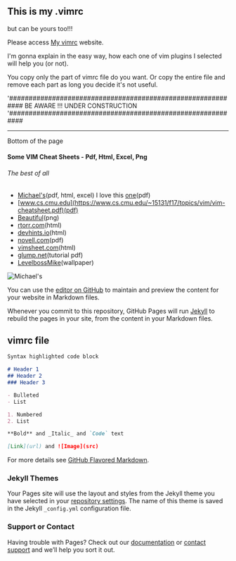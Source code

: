 ## This is my .vimrc 
but can be yours too!!!

Please access [My vimrc](https://duarch.github.io/myvimirc/) website.

I'm gonna explain in the easy way, how each one of vim plugins I selected will help you (or not).

You copy only the part of vimrc file do you want. Or copy the entire file and remove each part as long you decide it's not useful. 

'############################################################
            BE AWARE !!!  UNDER CONSTRUCTION
'############################################################

_____________________________________________________________
Bottom of the page

#### Some VIM Cheat Sheets - Pdf, Html, Excel, Png

###### The best of all 
 - [Michael's](http://michael.peopleofhonoronly.com/vim/)(pdf, html, excel)
            I love this [one](http://michael.peopleofhonoronly.com/vim/vim_cheat_sheet_for_programmers_print.pdf)(pdf)
 - [www.cs.cmu.edu](https://www.cs.cmu.edu/~15131/f17/topics/vim/vim-cheatsheet.pdf)(pdf)          
 - [Beautiful](http://i.imgur.com/YLInLlY.png)(png)
 - [rtorr.com](https://vim.rtorr.com/)(html)
 - [devhints.io](https://devhints.io/vim)(html)
 - [novell.com](https://www.novell.com/coolsolutions/img/15899-vimqrc.pdf)(pdf)
 - [vimsheet.com](https://vimsheet.com/)(html)
 - [glump.net](https://www.glump.net/_media/howto/desktop/vim-graphical-cheat-sheet-and-tutorial/vi-vim-cheat-sheet-and-tutorial.pdf)(tutorial pdf)
 - [LevelbossMike](https://github.com/LevelbossMike/vim_shortcut_wallpaper)(wallpaper)
 
![Michael's](http://michael.peopleofhonoronly.com/vim/vim_cheat_sheet_for_programmers_print.png)




You can use the [editor on GitHub](https://github.com/duarch/myvimirc/edit/master/README.md) to maintain and preview the content for your website in Markdown files.

Whenever you commit to this repository, GitHub Pages will run [Jekyll](https://jekyllrb.com/) to rebuild the pages in your site, from the content in your Markdown files.

## vimrc file 
```markdown
Syntax highlighted code block

# Header 1
## Header 2
### Header 3

- Bulleted
- List

1. Numbered
2. List

**Bold** and _Italic_ and `Code` text

[Link](url) and ![Image](src)
```

For more details see [GitHub Flavored Markdown](https://guides.github.com/features/mastering-markdown/).

### Jekyll Themes

Your Pages site will use the layout and styles from the Jekyll theme you have selected in your [repository settings](https://github.com/duarch/myvimirc/settings). The name of this theme is saved in the Jekyll `_config.yml` configuration file.

### Support or Contact

Having trouble with Pages? Check out our [documentation](https://help.github.com/categories/github-pages-basics/) or [contact support](https://github.com/contact) and we’ll help you sort it out.
